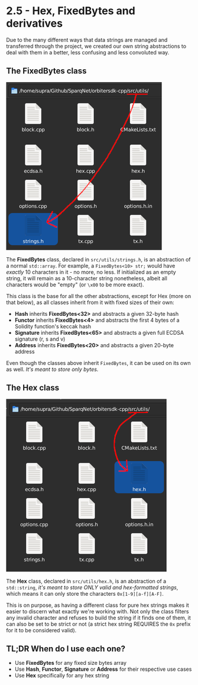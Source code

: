 # 2.5 - Hex, FixedBytes and derivatives

Due to the many different ways that data strings are managed and transferred through the project, we created our own string abstractions to deal with them in a better, less confusing and less convoluted way.

## The FixedBytes class

![Strings](img/Strings.png)

The **FixedBytes** class, declared in `src/utils/strings.h`, is an abstraction of a normal `std::array`. For example, a `FixedBytes<10> str;` would have *exactly* 10 characters in it - no more, no less. If initialized as an empty string, it will remain as a 10-character string nonetheless, albeit all characters would be "empty" (or `\x00` to be more exact).

This class is the base for all the other abstractions, except for Hex (more on that below), as all classes inherit from it with fixed sizes of their own:

* **Hash** inherits **FixedBytes\<32>** and abstracts a given 32-byte hash
* **Functor** inherits **FixedBytes\<4>** and abstracts the first 4 bytes of a Solidity function's keccak hash
* **Signature** inherits **FixedBytes\<65>** and abstracts a given full ECDSA signature (r, s and v)
* **Address** inherits **FixedBytes\<20>** and abstracts a given 20-byte address

Even though the classes above inherit `FixedBytes`, it can be used on its own as well. *It's meant to store only bytes.*
## The Hex class

![Hex](img/Hex.png)

The **Hex** class, declared in `src/utils/hex.h`, is an abstraction of a `std::string`, *it's meant to store ONLY valid and hex-formatted strings*, which means it can only store the characters `0x[1-9][a-f][A-F]`.

This is on purpose, as having a different class for pure hex strings makes it easier to discern what exactly we're working with. Not only the class filters any invalid character and refuses to build the string if it finds one of them, it can also be set to be strict or not (a strict hex string REQUIRES the `0x` prefix for it to be considered valid).

## TL;DR When do I use each one?

* Use **FixedBytes** for any fixed size bytes array
* Use **Hash**, **Functor**, **Signature** or **Address** for their respective use cases
* Use **Hex** specifically for any hex string

